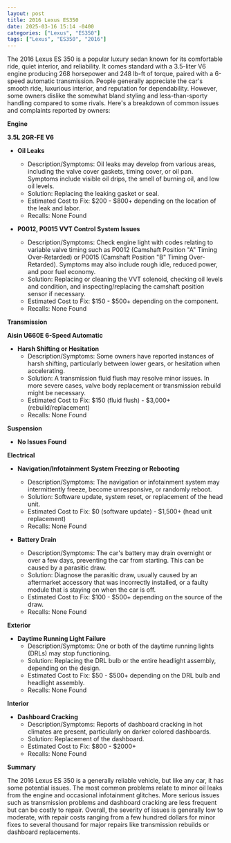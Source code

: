 ```yaml
---
layout: post
title: 2016 Lexus ES350
date: 2025-03-16 15:14 -0400
categories: ["Lexus", "ES350"]
tags: ["Lexus", "ES350", "2016"]
---
```

The 2016 Lexus ES 350 is a popular luxury sedan known for its comfortable ride, quiet interior, and reliability. It comes standard with a 3.5-liter V6 engine producing 268 horsepower and 248 lb-ft of torque, paired with a 6-speed automatic transmission. People generally appreciate the car's smooth ride, luxurious interior, and reputation for dependability. However, some owners dislike the somewhat bland styling and less-than-sporty handling compared to some rivals.
Here's a breakdown of common issues and complaints reported by owners:

**Engine**

**3.5L 2GR-FE V6**

*   **Oil Leaks**
    *   Description/Symptoms: Oil leaks may develop from various areas, including the valve cover gaskets, timing cover, or oil pan. Symptoms include visible oil drips, the smell of burning oil, and low oil levels.
    *   Solution: Replacing the leaking gasket or seal.
    *   Estimated Cost to Fix: $200 - $800+ depending on the location of the leak and labor.
    *   Recalls: None Found

*   **P0012, P0015 VVT Control System Issues**
    *   Description/Symptoms: Check engine light with codes relating to variable valve timing such as P0012 (Camshaft Position "A" Timing Over-Retarded) or P0015 (Camshaft Position "B" Timing Over-Retarded). Symptoms may also include rough idle, reduced power, and poor fuel economy.
    *   Solution: Replacing or cleaning the VVT solenoid, checking oil levels and condition, and inspecting/replacing the camshaft position sensor if necessary.
    *   Estimated Cost to Fix: $150 - $500+ depending on the component.
    *   Recalls: None Found

**Transmission**

**Aisin U660E 6-Speed Automatic**

*   **Harsh Shifting or Hesitation**
    *   Description/Symptoms: Some owners have reported instances of harsh shifting, particularly between lower gears, or hesitation when accelerating.
    *   Solution: A transmission fluid flush may resolve minor issues. In more severe cases, valve body replacement or transmission rebuild might be necessary.
    *   Estimated Cost to Fix: $150 (fluid flush) - $3,000+ (rebuild/replacement)
    *   Recalls: None Found

**Suspension**

*   **No Issues Found**

**Electrical**

*   **Navigation/Infotainment System Freezing or Rebooting**
    *   Description/Symptoms: The navigation or infotainment system may intermittently freeze, become unresponsive, or randomly reboot.
    *   Solution: Software update, system reset, or replacement of the head unit.
    *   Estimated Cost to Fix: $0 (software update) - $1,500+ (head unit replacement)
    *   Recalls: None Found

*   **Battery Drain**
    *   Description/Symptoms: The car's battery may drain overnight or over a few days, preventing the car from starting. This can be caused by a parasitic draw.
    *   Solution: Diagnose the parasitic draw, usually caused by an aftermarket accessory that was incorrectly installed, or a faulty module that is staying on when the car is off.
    *   Estimated Cost to Fix: $100 - $500+ depending on the source of the draw.
    *   Recalls: None Found

**Exterior**

*   **Daytime Running Light Failure**
    *   Description/Symptoms: One or both of the daytime running lights (DRLs) may stop functioning.
    *   Solution: Replacing the DRL bulb or the entire headlight assembly, depending on the design.
    *   Estimated Cost to Fix: $50 - $500+ depending on the DRL bulb and headlight assembly.
    *   Recalls: None Found

**Interior**

*   **Dashboard Cracking**
    *   Description/Symptoms: Reports of dashboard cracking in hot climates are present, particularly on darker colored dashboards.
    *   Solution: Replacement of the dashboard.
    *   Estimated Cost to Fix: $800 - $2000+
    *   Recalls: None Found

**Summary**

The 2016 Lexus ES 350 is a generally reliable vehicle, but like any car, it has some potential issues. The most common problems relate to minor oil leaks from the engine and occasional infotainment glitches. More serious issues such as transmission problems and dashboard cracking are less frequent but can be costly to repair. Overall, the severity of issues is generally low to moderate, with repair costs ranging from a few hundred dollars for minor fixes to several thousand for major repairs like transmission rebuilds or dashboard replacements.

